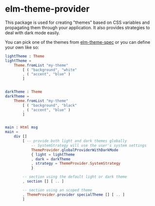 # elm-theme-provider

This package is used for creating "themes" based on CSS variables and propagating them through your application. It also provides strategies to deal with dark mode easily.

You can pick one of the themes from [elm-theme-spec](https://package.elm-lang.org/packages/uncover-co/elm-theme-spec/latest/) or you can define your own like so:

```elm
lightTheme : Theme
lightTheme =
    Theme.fromList "my-theme"
        [ ( "background", "white"
        , ( "accent", "blue" )
        ]


darkTheme : Theme
darkTheme =
    Theme.fromList "my-theme"
        [ ( "background", "black"
        , ( "accent", "blue" )
        ]


main : Html msg
main =
    div []
        [ -- provide both light and dark themes globally
            -- SystemStrategy will use the user's system settings
            ThemeProvider.globalProviderWithDarkMode
            { light = lightTheme
            , dark = darkTheme
            , strategy = ThemeProvider.SystemStrategy
            }

        -- section using the default light or dark theme
        , section [] [ .. ]

        -- section using an scoped theme
        , ThemeProvider.provider specialTheme [] [ .. ]
        ]
```
